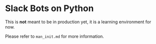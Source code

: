 # Slack Bots on Python

This is **not** meant to be in production yet, it is a learning environment for now.

Please refer to `man_init.md` for more information.